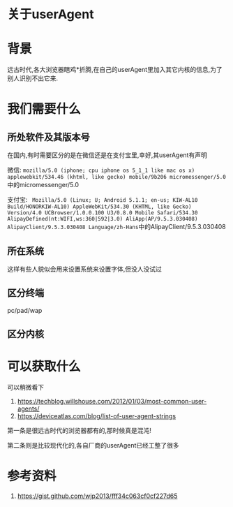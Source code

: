 # 关于userAgent

# 背景

远古时代,各大浏览器瞎鸡*折腾,在自己的userAgent里加入其它内核的信息,为了别人识别不出它来.

# 我们需要什么

## 所处软件及其版本号

在国内,有时需要区分的是在微信还是在支付宝里,幸好,其userAgent有声明

微信: `mozilla/5.0 (iphone; cpu iphone os 5_1_1 like mac os x) applewebkit/534.46 (khtml, like gecko) mobile/9b206 micromessenger/5.0`中的micromessenger/5.0


支付宝: ` Mozilla/5.0 (Linux; U; Android 5.1.1; en-us; KIW-AL10 Build/HONORKIW-AL10) AppleWebKit/534.30 (KHTML, like Gecko) Version/4.0 UCBrowser/1.0.0.100 U3/0.8.0 Mobile Safari/534.30 AlipayDefined(nt:WIFI,ws:360|592|3.0) AliApp(AP/9.5.3.030408) AlipayClient/9.5.3.030408 Language/zh-Hans`中的AlipayClient/9.5.3.030408

## 所在系统

这样有些人貌似会用来设置系统来设置字体,但没人没试过

## 区分终端

pc/pad/wap

## 区分内核



# 可以获取什么

可以稍微看下

1. https://techblog.willshouse.com/2012/01/03/most-common-user-agents/
2. https://deviceatlas.com/blog/list-of-user-agent-strings

第一条是很远古时代的浏览器都有的,那时候真是混沌!

第二条则是比较现代化的,各自厂商的userAgent已经工整了很多

# 参考资料

1. https://gist.github.com/wjp2013/fff34c063cf0cf227d65
